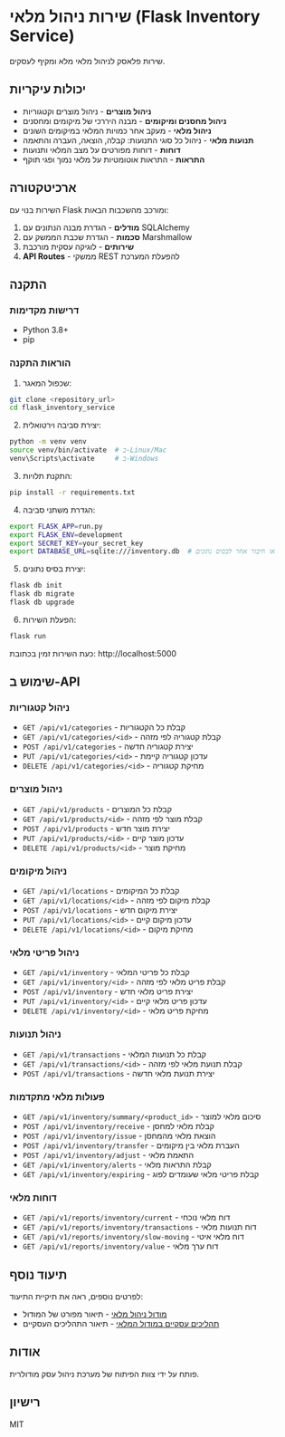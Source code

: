 # שירות ניהול מלאי (Flask Inventory Service)

שירות פלאסק לניהול מלאי מלא ומקיף לעסקים.

## יכולות עיקריות

- **ניהול מוצרים** - ניהול מוצרים וקטגוריות
- **ניהול מחסנים ומיקומים** - מבנה היררכי של מיקומים ומחסנים
- **ניהול מלאי** - מעקב אחר כמויות המלאי במיקומים השונים
- **תנועות מלאי** - ניהול כל סוגי התנועות: קבלה, הוצאה, העברה והתאמה
- **דוחות** - דוחות מפורטים על מצב המלאי ותנועות
- **התראות** - התראות אוטומטיות על מלאי נמוך ופגי תוקף

## ארכיטקטורה

השירות בנוי עם Flask ומורכב מהשכבות הבאות:
1. **מודלים** - הגדרת מבנה הנתונים עם SQLAlchemy
2. **סכמות** - הגדרת שכבת הממשק עם Marshmallow
3. **שירותים** - לוגיקה עסקית מורכבת
4. **API Routes** - ממשקי REST להפעלת המערכת

## התקנה

### דרישות מקדימות
- Python 3.8+
- pip

### הוראות התקנה

1. שכפול המאגר:
```bash
git clone <repository_url>
cd flask_inventory_service
```

2. יצירת סביבה וירטואלית:
```bash
python -m venv venv
source venv/bin/activate  # ב-Linux/Mac
venv\Scripts\activate     # ב-Windows
```

3. התקנת תלויות:
```bash
pip install -r requirements.txt
```

4. הגדרת משתני סביבה:
```bash
export FLASK_APP=run.py
export FLASK_ENV=development
export SECRET_KEY=your_secret_key
export DATABASE_URL=sqlite:///inventory.db  # או חיבור אחר לבסיס נתונים
```

5. יצירת בסיס נתונים:
```bash
flask db init
flask db migrate
flask db upgrade
```

6. הפעלת השירות:
```bash
flask run
```

כעת השירות זמין בכתובת: http://localhost:5000

## שימוש ב-API

### ניהול קטגוריות
- `GET /api/v1/categories` - קבלת כל הקטגוריות
- `GET /api/v1/categories/<id>` - קבלת קטגוריה לפי מזהה
- `POST /api/v1/categories` - יצירת קטגוריה חדשה
- `PUT /api/v1/categories/<id>` - עדכון קטגוריה קיימת
- `DELETE /api/v1/categories/<id>` - מחיקת קטגוריה

### ניהול מוצרים
- `GET /api/v1/products` - קבלת כל המוצרים
- `GET /api/v1/products/<id>` - קבלת מוצר לפי מזהה
- `POST /api/v1/products` - יצירת מוצר חדש
- `PUT /api/v1/products/<id>` - עדכון מוצר קיים
- `DELETE /api/v1/products/<id>` - מחיקת מוצר

### ניהול מיקומים
- `GET /api/v1/locations` - קבלת כל המיקומים
- `GET /api/v1/locations/<id>` - קבלת מיקום לפי מזהה
- `POST /api/v1/locations` - יצירת מיקום חדש
- `PUT /api/v1/locations/<id>` - עדכון מיקום קיים
- `DELETE /api/v1/locations/<id>` - מחיקת מיקום

### ניהול פריטי מלאי
- `GET /api/v1/inventory` - קבלת כל פריטי המלאי
- `GET /api/v1/inventory/<id>` - קבלת פריט מלאי לפי מזהה
- `POST /api/v1/inventory` - יצירת פריט מלאי חדש
- `PUT /api/v1/inventory/<id>` - עדכון פריט מלאי קיים
- `DELETE /api/v1/inventory/<id>` - מחיקת פריט מלאי

### ניהול תנועות
- `GET /api/v1/transactions` - קבלת כל תנועות המלאי
- `GET /api/v1/transactions/<id>` - קבלת תנועת מלאי לפי מזהה
- `POST /api/v1/transactions` - יצירת תנועת מלאי חדשה

### פעולות מלאי מתקדמות
- `GET /api/v1/inventory/summary/<product_id>` - סיכום מלאי למוצר
- `POST /api/v1/inventory/receive` - קבלת מלאי למחסן
- `POST /api/v1/inventory/issue` - הוצאת מלאי מהמחסן
- `POST /api/v1/inventory/transfer` - העברת מלאי בין מיקומים
- `POST /api/v1/inventory/adjust` - התאמת מלאי
- `GET /api/v1/inventory/alerts` - קבלת התראות מלאי
- `GET /api/v1/inventory/expiring` - קבלת פריטי מלאי שעומדים לפוג

### דוחות מלאי
- `GET /api/v1/reports/inventory/current` - דוח מלאי נוכחי
- `GET /api/v1/reports/inventory/transactions` - דוח תנועות מלאי
- `GET /api/v1/reports/inventory/slow-moving` - דוח מלאי איטי
- `GET /api/v1/reports/inventory/value` - דוח ערך מלאי

## תיעוד נוסף

לפרטים נוספים, ראה את תיקיית התיעוד:

- [מודול ניהול מלאי](docs/inventory_module.md) - תיאור מפורט של המודול
- [תהליכים עסקיים במודול המלאי](docs/inventory_processes.md) - תיאור התהליכים העסקיים

## אודות

פותח על ידי צוות הפיתוח של מערכת ניהול עסק מודולרית.

## רישיון

MIT 